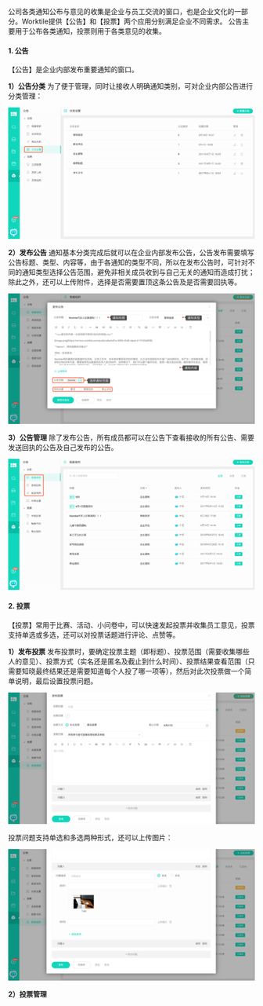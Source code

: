 公司各类通知公布与意见的收集是企业与员工交流的窗口，也是企业文化的一部分。Worktile提供【公告】和【投票】两个应用分别满足企业不同需求。
公告主要用于公布各类通知，投票则用于各类意见的收集。

#### 1. 公告

【公告】是企业内部发布重要通知的窗口。

**1）公告分类**
为了便于管理，同时让接收人明确通知类别，可对企业内部公告进行分类管理：

![](/assets/公告-分类.png)

**2）发布公告**
通知基本分类完成后就可以在企业内部发布公告，公告发布需要填写公告标题、类型、内容等，由于各通知的类型不同，所以在发布公告时，可针对不同的通知类型选择公告范围，避免非相关成员收到与自己无关的通知而造成打扰；除此之外，还可以上传附件，选择是否需要置顶这条公告及是否需要回执等。

![](/assets/公告-发布公告.png)

**3）公告管理**
除了发布公告，所有成员都可以在公告下查看接收的所有公告、需要发送回执的公告及自己发布的公告。

![](/assets/公告-公告管理.png)

#### 2. 投票

【投票】常用于比赛、活动、小问卷中，可以快速发起投票并收集员工意见，投票支持单选或多选，还可以对投票话题进行评论、点赞等。

**1）发布投票**
发布投票时，要确定投票主题（即标题）、投票范围（需要收集哪些人的意见）、投票方式（实名还是匿名及截止到什么时间）、投票结果查看范围（只需要知晓最终结果还是需要知道每个人投了哪一项等），然后对此次投票做一个简单说明，最后设置投票问题。

![](/assets/投票-发起投票.png)

投票问题支持单选和多选两种形式，还可以上传图片：

![](/assets/投票-问题设置.png)

**2）投票管理**

